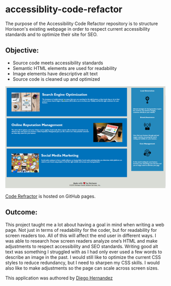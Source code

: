 # accessiblity-code-refactor

The purpose of the Accessibility Code Refactor repository is to structure Horiseon's existing webpage in order to respect current accessibility standards and to optimize their site for SEO. 

## Objective:

- Source code meets accessibility standards
- Semantic HTML elements are used for readability
- Image elements have descriptive alt text
- Source code is cleaned up and optimized


![Code Refactor Landing Page](./assets/images/screenshot.png/)

[Code Refractor](https://diegopie.github.io/accessibility-code-refactor/) is hosted on GitHub pages. 

## Outcome: 

This project taught me a lot about having a goal in mind when writing a web page. Not just in terms of readability for the coder, but for readability for screen readers too. All of this will affect the end user in different ways. 
I was able to research how screen readers analyze one’s HTML and make adjustments to respect accessibility and SEO standards. Writing good alt text was something I struggled with as I had only ever used a few words to describe an image in the past. 
I would still like to optimize the current CSS styles to reduce redundancy, but I need to sharpen my CSS skills. I would also like to make adjustments so the page can scale across screen sizes. 



This application was authored by [Diego Hernandez](https://github.com/Diegopie)
